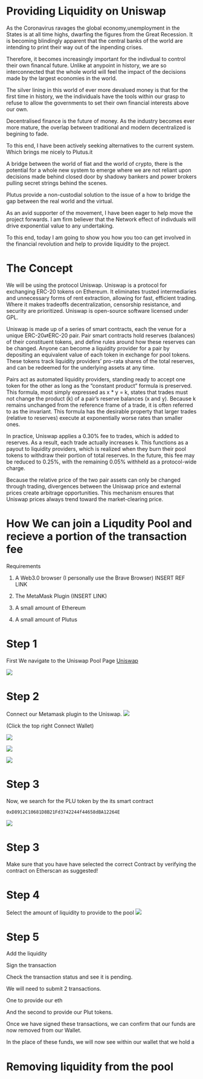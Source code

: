 # Providing Liquidity on Uniswap

As the Coronavirus ravages the global economy,unemployment in the States is at all time highs, dwarfing the figures from the Great Recession. It is becoming blindingly apparent that the central banks of the world are intending to print their way out of the inpending crises.


Therefore, it becomes increasingly important for the indivdual to control their own financal future. Unlike at anypoint in history, we are so interconnected that the whole world will feel the impact of the decisions made by the largest economies in the world.

The silver lining in this world of ever more devalued money is that for the first time in history, we the individuals have the tools within our grasp to refuse to allow the governments to set their own financial interests above our own.

Decentralised finance is the future of money. As the industry becomes ever more mature, the overlap between traditional and modern decentralized is begining to fade.

To this end, I have been actively seeking alternatives to the current system. Which brings me nicely to Plutus.it

A bridge between the world of fiat and the world of crypto, there is the potential for a whole new system to emerge where we are not reliant upon decisions made behind closed door by shadowy bankers and power brokers pulling secret strings behind the scenes.

Plutus provide a non-custodial solution to the issue of a how to bridge the gap between the real world and the virtual. 

As an avid supporter of the movement, I have been eager to help move the project forwards. I am firm believer that the Network effect of indivduals will drive exponential value to any undertaking.

To this end, today I am going to show you how you too can get involved in the financial revolution and help to provide liquidity to the project.

# The Concept

We will be using the protocol Uniswap. Uniswap is a protocol for exchanging ERC-20 tokens on Ethereum. It eliminates trusted intermediaries and unnecessary forms of rent extraction, allowing for fast, efficient trading. Where it makes tradeoffs decentralization, censorship resistance, and security are prioritized. Uniswap is open-source software licensed under GPL.

Uniswap is made up of a series of smart contracts, each the venue for a unique ERC-20⇄ERC-20 pair. Pair smart contracts hold reserves (balances) of their constituent tokens, and define rules around how these reserves can be changed. Anyone can become a liquidity provider for a pair by depositing an equivalent value of each token in exchange for pool tokens. These tokens track liquidity providers’ pro-rata shares of the total reserves, and can be redeemed for the underlying assets at any time.

Pairs act as automated liquidity providers, standing ready to accept one token for the other as long as the “constant product” formula is preserved. This formula, most simply expressed as x * y = k, states that trades must not change the product (k) of a pair’s reserve balances (x and y). Because k remains unchanged from the reference frame of a trade, it is often referred to as the invariant. This formula has the desirable property that larger trades (relative to reserves) execute at exponentially worse rates than smaller ones.

In practice, Uniswap applies a 0.30% fee to trades, which is added to reserves. As a result, each trade actually increases k. This functions as a payout to liquidity providers, which is realized when they burn their pool tokens to withdraw their portion of total reserves. In the future, this fee may be reduced to 0.25%, with the remaining 0.05% withheld as a protocol-wide charge.

Because the relative price of the two pair assets can only be changed through trading, divergences between the Uniswap price and external prices create arbitrage opportunities. This mechanism ensures that Uniswap prices always trend toward the market-clearing price.

# How We can join a Liqudity Pool and recieve a portion of the transaction fee

Requirements

1. A Web3.0 browser (I personally use the Brave Browser) INSERT REF LINK

2. The MetaMask Plugin (INSERT LINK)

3. A small amount of Ethereum

4. A small amount of Plutus

# Step 1
First We navigate to the Uniswap Pool Page 
[Uniswap](https://uniswap.exchange/add-liquidity)

![](imgs/step1.png) 

# Step 2 
Connect our Metamask plugin to the Uniswap.
![](imgs/connect_wal.png) 

(Click the top right Connect Wallet)

![](imgs/connect_2png) 

![](imgs/conn_3.png) 

![](imgs/conn_4.png) 

# Step 3
Now, we search for the PLU token by the its smart contract
```
0xD8912C10681D8B21Fd3742244f44658dBA12264E
```
![](imgs/Step_2.png) 

# Step 3
Make sure that you have have selected the correct Contract by verifying the contract on Etherscan as suggested!

# Step 4
Select the amount of liquidity to provide to the pool
![](imgs/sel_liquid.png) 

# Step 5
Add the liquidity

Sign the transaction

Check the transaction status and see it is pending.

We will need to submit 2 transactions.

One to provide our eth

And the second to provide our Plut tokens.

Once we have signed these transactions, we can confirm that our funds are now removed from our Wallet.

In the place of these funds, we will now see within our wallet that we hold a 

# Removing liquidity from the pool

